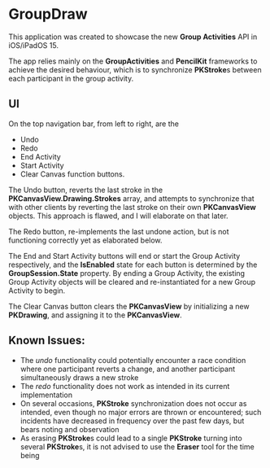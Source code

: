 #  GroupDraw

This application was created to showcase the new **Group Activities** API in iOS/iPadOS 15.

The app relies mainly on the **GroupActivities** and **PencilKit** frameworks to achieve the desired behaviour, which is to synchronize **PKStroke**s between each participant in the group activity.

## UI
On the top navigation bar, from left to right, are the
- Undo
- Redo
- End Activity
- Start Activity
- Clear Canvas
function buttons.

The Undo button, reverts the last stroke in the **PKCanvasView.Drawing.Strokes** array, and attempts to synchronize that with other clients by reverting the last stroke on their own **PKCanvasView** objects. This approach is flawed, and I will elaborate on that later.

The Redo button, re-implements the last undone action, but is not functioning correctly yet as elaborated below.

The End and Start Activity buttons will end or start the Group Activity respectively, and the **IsEnabled** state for each button is determined by the **GroupSession.State** property. By ending a Group Activity, the existing Group Activity objects will be cleared and re-instantiated for a new Group Activity to begin.

The Clear Canvas button clears the **PKCanvasView** by initializing a new **PKDrawing**, and assigning it to the **PKCanvasView**. 

## Known Issues:
- The _undo_ functionality could potentially encounter a race condition where one participant reverts a change, and another participant simultaneously draws a new stroke
- The _redo_ functionality does not work as intended in its current implementation
- On several occasions, **PKStroke** synchronization does not occur as intended, even though no major errors are thrown or encountered; such incidents have decreased in frequency over the past few days, but bears noting and observation
- As erasing **PKStroke**s could lead to a single **PKStroke** turning into several **PKStroke**s, it is not advised to use the **Eraser** tool for the time being 
